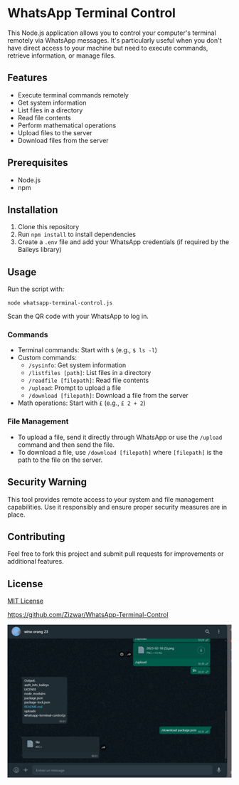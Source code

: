 # WhatsApp Terminal Control

This Node.js application allows you to control your computer's terminal remotely via WhatsApp messages. It's particularly useful when you don't have direct access to your machine but need to execute commands, retrieve information, or manage files.

## Features

- Execute terminal commands remotely
- Get system information
- List files in a directory
- Read file contents
- Perform mathematical operations
- Upload files to the server
- Download files from the server

## Prerequisites

- Node.js
- npm

## Installation

1. Clone this repository
2. Run `npm install` to install dependencies
3. Create a `.env` file and add your WhatsApp credentials (if required by the Baileys library)

## Usage

Run the script with:

```
node whatsapp-terminal-control.js
```

Scan the QR code with your WhatsApp to log in.

### Commands

- Terminal commands: Start with `$` (e.g., `$ ls -l`)
- Custom commands:
  - `/sysinfo`: Get system information
  - `/listfiles [path]`: List files in a directory
  - `/readfile [filepath]`: Read file contents
  - `/upload`: Prompt to upload a file
  - `/download [filepath]`: Download a file from the server
- Math operations: Start with `£` (e.g., `£ 2 + 2`)

### File Management

- To upload a file, send it directly through WhatsApp or use the `/upload` command and then send the file.
- To download a file, use `/download [filepath]` where `[filepath]` is the path to the file on the server.

## Security Warning

This tool provides remote access to your system and file management capabilities. Use it responsibly and ensure proper security measures are in place.

## Contributing

Feel free to fork this project and submit pull requests for improvements or additional features.

## License

[MIT License](LICENSE)

https://github.com/Zizwar/WhatsApp-Terminal-Control

![WhatsApp-Terminal-Control](https://raw.githubusercontent.com/Zizwar/WhatsApp-Terminal-Control/main/screen/image.png)

